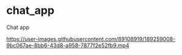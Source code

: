 # chat_app

 Chat app 
 
https://user-images.githubusercontent.com/89108919/189259008-9bc067ae-8bb6-43d8-a958-7877f2e52fb9.mp4

